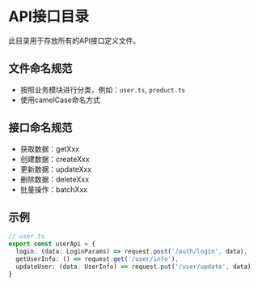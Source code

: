 # API接口目录

此目录用于存放所有的API接口定义文件。

## 文件命名规范
- 按照业务模块进行分类，例如：`user.ts`, `product.ts`
- 使用camelCase命名方式

## 接口命名规范
- 获取数据：getXxx
- 创建数据：createXxx
- 更新数据：updateXxx
- 删除数据：deleteXxx
- 批量操作：batchXxx

## 示例
```typescript
// user.ts
export const userApi = {
  login: (data: LoginParams) => request.post('/auth/login', data),
  getUserInfo: () => request.get('/user/info'),
  updateUser: (data: UserInfo) => request.put('/user/update', data)
}
``` 
